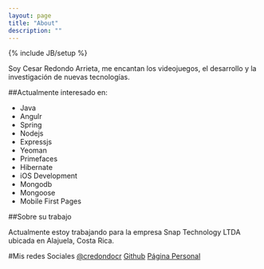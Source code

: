 ```yaml
---
layout: page
title: "About"
description: ""
---
```

{% include JB/setup %}


Soy Cesar Redondo Arrieta, me encantan los videojuegos, el desarrollo y la investigación de nuevas tecnologías.

##Actualmente interesado en:
- Java
- Angulr
- Spring
- Nodejs
- Expressjs
- Yeoman
- Primefaces
- Hibernate
- iOS Development
- Mongodb
- Mongoose
- Mobile First Pages

##Sobre su trabajo

Actualmente estoy trabajando para la empresa Snap Technology LTDA ubicada en Alajuela, Costa Rica.

#Mis redes Sociales
[@credondocr](http://twitter.com/credondocr)
[Github](http://github.com/credondocr)
[Página Personal](http://www.redondocr.com)